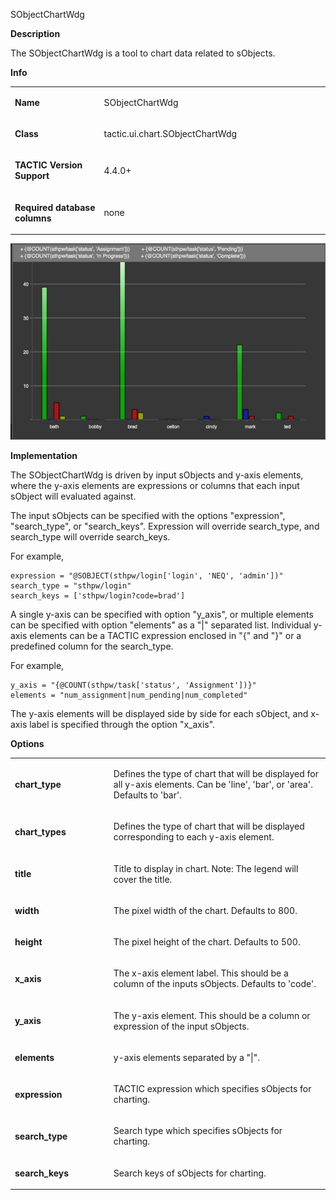 SObjectChartWdg

**Description**

The SObjectChartWdg is a tool to chart data related to sObjects.

**Info**

<table>
<colgroup>
<col width="28%" />
<col width="71%" />
</colgroup>
<tbody>
<tr class="odd">
<td><p><strong>Name</strong></p></td>
<td><p>SObjectChartWdg</p></td>
</tr>
<tr class="even">
<td><p><strong>Class</strong></p></td>
<td><p>tactic.ui.chart.SObjectChartWdg</p></td>
</tr>
<tr class="odd">
<td><p><strong>TACTIC Version Support</strong></p></td>
<td><p>4.4.0+</p></td>
</tr>
<tr class="even">
<td><p><strong>Required database columns</strong></p></td>
<td><p>none</p></td>
</tr>
</tbody>
</table>

![image](media/sobject_chart_wdg.png)

**Implementation**

The SObjectChartWdg is driven by input sObjects and y-axis elements, where
the y-axis elements are expressions or columns that each input sObject will
evaluated against.

The input sObjects can be specified with the options "expression", "search\_type", or
"search\_keys". Expression will override search\_type, and search\_type will override
search\_keys.

For example,

    expression = "@SOBJECT(sthpw/login['login', 'NEQ', 'admin'])"
    search_type = "sthpw/login"
    search_keys = ['sthpw/login?code=brad']

A single y-axis can be specified with option "y\_axis", or multiple elements can be specified
with option "elements" as a "|" separated list. Individual y-axis elements can be a TACTIC
expression enclosed in "{" and "}" or a predefined column for the search\_type.

For example,

    y_axis = "{@COUNT(sthpw/task['status', 'Assignment'])}"
    elements = "num_assignment|num_pending|num_completed"

The y-axis elements will be displayed side by side for each sObject, and x-axis
label is specified through the option "x\_axis".

**Options**

<table>
<colgroup>
<col width="31%" />
<col width="68%" />
</colgroup>
<tbody>
<tr class="odd">
<td><p><strong>chart_type</strong></p></td>
<td><p>Defines the type of chart that will be displayed for all y-axis elements. Can be 'line', 'bar', or 'area'. Defaults to 'bar'.</p></td>
</tr>
<tr class="even">
<td><p><strong>chart_types</strong></p></td>
<td><p>Defines the type of chart that will be displayed corresponding to each y-axis element.</p></td>
</tr>
<tr class="odd">
<td><p><strong>title</strong></p></td>
<td><p>Title to display in chart. Note: The legend will cover the title.</p></td>
</tr>
<tr class="even">
<td><p><strong>width</strong></p></td>
<td><p>The pixel width of the chart. Defaults to 800.</p></td>
</tr>
<tr class="odd">
<td><p><strong>height</strong></p></td>
<td><p>The pixel height of the chart. Defaults to 500.</p></td>
</tr>
<tr class="even">
<td><p><strong>x_axis</strong></p></td>
<td><p>The x-axis element label. This should be a column of the inputs sObjects. Defaults to 'code'.</p></td>
</tr>
<tr class="odd">
<td><p><strong>y_axis</strong></p></td>
<td><p>The y-axis element. This should be a column or expression of the input sObjects.</p></td>
</tr>
<tr class="even">
<td><p><strong>elements</strong></p></td>
<td><p>y-axis elements separated by a &quot;|&quot;.</p></td>
</tr>
<tr class="odd">
<td><p><strong>expression</strong></p></td>
<td><p>TACTIC expression which specifies sObjects for charting.</p></td>
</tr>
<tr class="even">
<td><p><strong>search_type</strong></p></td>
<td><p>Search type which specifies sObjects for charting.</p></td>
</tr>
<tr class="odd">
<td><p><strong>search_keys</strong></p></td>
<td><p>Search keys of sObjects for charting.</p></td>
</tr>
</tbody>
</table>


